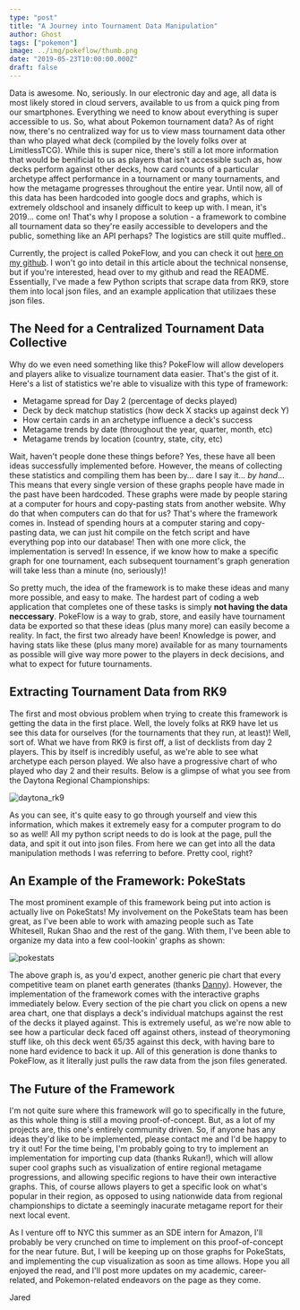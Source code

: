 ```yaml
---
type: "post"
title: "A Journey into Tournament Data Manipulation"
author: Ghost
tags: ["pokemon"]
image: ../img/pokeflow/thumb.png
date: "2019-05-23T10:00:00.000Z"
draft: false
---
```


Data is awesome. No, seriously. In our electronic day and age, all data is most likely stored in cloud servers, available to us from a quick ping from our smartphones. Everything we need to know about everything is super accessible to us. So, what about Pokemon tournament data? As of right now, there's no centralized way for us to view mass tournament data other than who played what deck (compiled by the lovely folks over at LimitlessTCG). While this is super nice, there's still a lot more information that would be benificial to us as players that isn't accessible such as, how decks perform against other decks, how card counts of a particular archetype affect performance in a tournament or many tournaments, and how the metagame progresses throughout the entire year. Until now, all of this data has been hardcoded into google docs and graphs, which is extremely oldschool and insanely difficult to keep up with. I mean, it's 2019... come on! That's why I propose a solution - a framework to combine all tournament data so they're easily accessible to developers and the public, something like an API perhaps? The logistics are still quite muffled..

Currently, the project is called PokeFlow, and you can check it out <a href="https://github.com/comp0cker/pokeflow">here on my github</a>. I won't go into detail in this article about the technical nonsense, but if you're interested, head over to my github and read the README. Essentially, I've made a few Python scripts that scrape data from RK9, store them into local json files, and an example application that utilizaes these json files. 

<h2>The Need for a Centralized Tournament Data Collective</h2>

Why do we even need something like this? PokeFlow will allow developers and players alike to visualize tournament data easier. That's the gist of it. Here's a list of statistics we're able to visualize with this type of framework:

<ul>
    <li>Metagame spread for Day 2 (percentage of decks played)</li>
    <li>Deck by deck matchup statistics (how deck X stacks up against deck Y)</li>
    <li>How certain cards in an archetype influence a deck's success</li>
    <li>Metagame trends by date (throughout the year, quarter, month, etc)</li>
    <li>Metagame trends by location (country, state, city, etc)</li>
</ul>

Wait, haven't people done these things before? Yes, these have all been ideas successfully implemented before. However, the means of collecting these statistics and compiling them has been by... dare I say it... <i>by hand</i>... This means that every single version of these graphs people have made in the past have been hardcoded. These graphs were made by people staring at a computer for hours and copy-pasting stats from another website. Why do that when computers can do that for us? That's where the framework comes in. Instead of spending hours at a computer staring and copy-pasting data, we can just hit compile on the fetch script and have everything pop into our database! Then with one more click, the implementation is served! In essence, if we know how to make a specific graph for one tournament, each subsequent tournament's graph generation will take less than a minute (no, seriously)!

So pretty much, the idea of the framework is to make these ideas and many more possible, and easy to make. The hardest part of coding a web application that completes one of these tasks is simply <b>not having the data neccessary</b>. PokeFlow is a way to grab, store, and easily have tournament data be exported so that these ideas (plus many more) can easily become a reality. In fact, the first two already have been! Knowledge is power, and having stats like these (plus many more) available for as many tournaments as possible will give way more power to the players in deck decisions, and what to expect for future tournaments.

<h2>Extracting Tournament Data from RK9</h2>

The first and most obvious problem when trying to create this framework is getting the data in the first place. Well, the lovely folks at RK9 have let us see this data for ourselves (for the tournaments that they run, at least)! Well, sort of. What we have from RK9 is first off, a list of decklists from day 2 players. This by itself is incredibly useful, as we're able to see what archetype each person played. We also have a progressive chart of who played who day 2 and their results. Below is a glimpse of what you see from the Daytona Regional Championships:

![daytona_rk9](img/pokeflow/daytona_rk9.png)

As you can see, it's quite easy to go through yourself and view this information, which makes it extremely easy for a computer program to do so as well! All my python script needs to do is look at the page, pull the data, and spit it out into json files. From here we can get into all the data manipulation methods I was referring to before. Pretty cool, right? 

<h2>An Example of the Framework: PokeStats</h2>

The most prominent example of this framework being put into action is actually live on PokeStats! My involvement on the PokeStats team has been great, as I've been able to work with amazing people such as Tate Whitesell, Rukan Shao and the rest of the gang. With them, I've been able to organize my data into a few cool-lookin' graphs as shown:

![pokestats](img/pokeflow/pokestats.png)

The above graph is, as you'd expect, another generic pie chart that every competitive team on planet earth generates (thanks <a href="https://twitter.com/daxptcg/status/1116174306973757440">Danny</a>). However, the implementation of the framework comes with the interactive graphs immediately below. Every section of the pie chart you click on opens a new area chart, one that displays a deck's individual matchups against the rest of the decks it played against. This is extremely useful, as we're now able to see how a particular deck faced off against others, instead of theorymoning stuff like, oh this deck went 65/35 against this deck, with having bare to none hard evidence to back it up. All of this generation is done thanks to PokeFlow, as it literally just pulls the raw data from the json files generated.

<h2>The Future of the Framework</h2>

I'm not quite sure where this framework will go to specifically in the future, as this whole thing is still a moving proof-of-concept. But, as a lot of my projects are, this one's entirely community driven. So, if anyone has any ideas they'd like to be implemented, please contact me and I'd be happy to try it out! For the time being, I'm probably going to try to implement an implementation for importing cup data (thanks Rukan!), which will allow super cool graphs such as visualization of entire regional metagame progressions, and allowing specific regions to have their own interactive graphs. This, of course allows players to get a specific look on what's popular in their region, as opposed to using nationwide data from regional championships to dictate a seemingly inacurate metagame report for their next local event.

As I venture off to NYC this summer as an SDE intern for Amazon, I'll probably be very crunched on time to implement on this proof-of-concept for the near future. But, I will be keeping up on those graphs for PokeStats, and implementing the cup visualization as soon as time allows. Hope you all enjoyed the read, and I'll post more updates on my academic, career-related, and Pokemon-related endeavors on the page as they come.

Jared